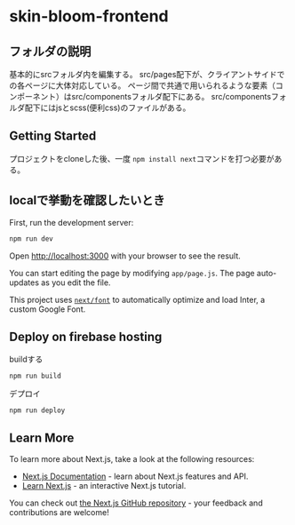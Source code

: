 # skin-bloom-frontend

## フォルダの説明
基本的にsrcフォルダ内を編集する。
src/pages配下が、クライアントサイドでの各ページに大体対応している。
ページ間で共通で用いられるような要素（コンポーネント）はsrc/componentsフォルダ配下にある。
src/componentsフォルダ配下にはjsとscss(便利css)のファイルがある。

## Getting Started

プロジェクトをcloneした後、一度
```npm install next```コマンドを打つ必要がある。

## localで挙動を確認したいとき
First, run the development server:

```bash
npm run dev
```

Open [http://localhost:3000](http://localhost:3000) with your browser to see the result.

You can start editing the page by modifying `app/page.js`. The page auto-updates as you edit the file.

This project uses [`next/font`](https://nextjs.org/docs/basic-features/font-optimization) to automatically optimize and load Inter, a custom Google Font.

## Deploy on firebase hosting

buildする

```
npm run build
```

デプロイ

```
npm run deploy
```

## Learn More

To learn more about Next.js, take a look at the following resources:

- [Next.js Documentation](https://nextjs.org/docs) - learn about Next.js features and API.
- [Learn Next.js](https://nextjs.org/learn) - an interactive Next.js tutorial.

You can check out [the Next.js GitHub repository](https://github.com/vercel/next.js/) - your feedback and contributions are welcome!
